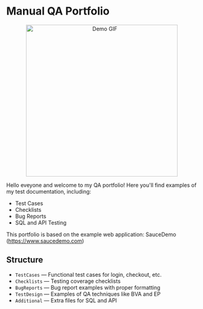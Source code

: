 # Manual QA Portfolio

<p align="center">
  <img src="https://github.com/LinaEroian/LinaEroian/blob/main/01a1dcadd062cdc8483f83103aedde.webp)" alt="Demo GIF" width="400"/>
</p>

Hello eveyone and welcome to my QA portfolio! Here you'll find examples of my test documentation, including:

- Test Cases
- Checklists
- Bug Reports
- SQL and API Testing

This portfolio is based on the example web application: SauceDemo (https://www.saucedemo.com)

## Structure

- `TestCases` — Functional test cases for login, checkout, etc.
- `Checklists` — Testing coverage checklists
- `BugReports` — Bug report examples with proper formatting
- `TestDesign` — Examples of QA techniques like BVA and EP
- `Additional` — Extra files for SQL and API
